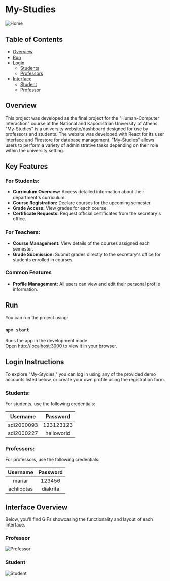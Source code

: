 # My-Studies

![Home](https://github.com/joannakonte/eam_project/blob/master/Videos/Home.gif)

## Table of Contents
- [Overview](#Overview)
- [Run](#Run)
- [Login](#Login)
  - [Students](#Students)
  - [Professors](#Professors)
- [Interface](#Interface)
  - [Student](#Student)
  - [Professor](#Professor)


## Overview
This project was developed as the final project for the "Human-Computer Interaction" course at the National and Kapodistrian University of Athens. "My-Studies" is a university website/dashboard designed for use by professors and students. The website was developed with React for its user interface and Firestore for database management. "My-Studies" allows users to perform a variety of administrative tasks depending on their role within the university setting.

##  Key Features

### For Students:
- **Curriculum Overview:** Access detailed information about their department's curriculum.
- **Course Registration:** Declare courses for the upcoming semester.
- **Grade Access:** View grades for each course.
- **Certificate Requests:** Request official certificates from the secretary's office.

### For Teachers:
- **Course Management:** View details of the courses assigned each semester.
- **Grade Submission:** Submit grades directly to the secretary's office for students enrolled in courses.

### Common Features

- **Profile Management:** All users can view and edit their personal profile information.

## Run
You can run the project using:
### `npm start`

Runs the app in the development mode.\
Open [http://localhost:3000](http://localhost:3000) to view it in your browser.

## Login Instructions
To explore "My-Stydies," you can log in using any of the provided demo accounts listed below, or create your own profile using the registration form.

### Students:
For students, use the following credentials:

| Username           | Password |
| :----------------: | :------: |
| sdi2000093        | 123123123 |
| sdi2000227        | helloworld |


### Professors:
For professors, use the following credentials:

| Username           | Password |
| :----------------: | :------: |
| mariar        | 123456 |
| achlioptas    | diakrita |

## Interface Overview
Below, you'll find GIFs showcasing the functionality and layout of each interface.

### Professor
![Professor](https://github.com/joannakonte/eam_project/blob/master/Videos/Professor.gif)

### Student
![Student](https://github.com/joannakonte/eam_project/blob/master/Videos/Student.gif)



